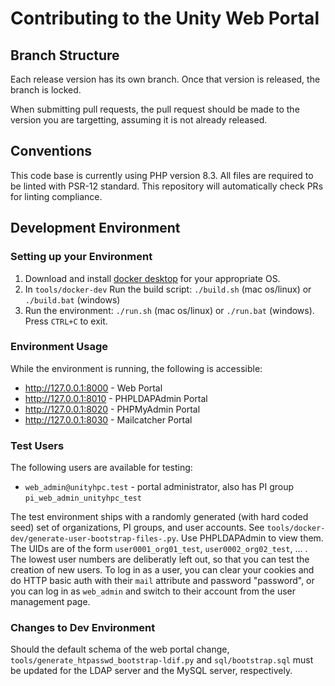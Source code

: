 # Contributing to the Unity Web Portal

## Branch Structure

Each release version has its own branch. Once that version is released, the branch is locked.

When submitting pull requests, the pull request should be made to the version you are targetting, assuming it is not already released.

## Conventions

This code base is currently using PHP version 8.3. All files are required to be linted with PSR-12 standard. This repository will automatically check PRs for linting compliance.

## Development Environment

### Setting up your Environment

1. Download and install [docker desktop](https://www.docker.com/products/docker-desktop/) for your appropriate OS.
1. In `tools/docker-dev` Run the build script: `./build.sh` (mac os/linux) or `./build.bat` (windows)
1. Run the environment: `./run.sh` (mac os/linux) or `./run.bat` (windows). Press `CTRL+C` to exit.

### Environment Usage

While the environment is running, the following is accessible:

* http://127.0.0.1:8000 - Web Portal
* http://127.0.0.1:8010 - PHPLDAPAdmin Portal
* http://127.0.0.1:8020 - PHPMyAdmin Portal
* http://127.0.0.1:8030 - Mailcatcher Portal

### Test Users

The following users are available for testing:

* `web_admin@unityhpc.test` - portal administrator, also has PI group `pi_web_admin_unityhpc_test`

The test environment ships with a randomly generated (with hard coded seed) set of organizations, PI groups, and user accounts. See `tools/docker-dev/generate-user-bootstrap-files-.py`. Use PHPLDAPAdmin to view them. The UIDs are of the form `user0001_org01_test`, `user0002_org02_test`, ... . The lowest user numbers are deliberatly left out, so that you can test the creation of new users. To log in as a user, you can clear your cookies and do HTTP basic auth with their `mail` attribute and password "password", or you can log in as `web_admin` and switch to their account from the user management page.

### Changes to Dev Environment

Should the default schema of the web portal change, `tools/generate_htpasswd_bootstrap-ldif.py` and `sql/bootstrap.sql` must be updated for the LDAP server and the MySQL server, respectively.
